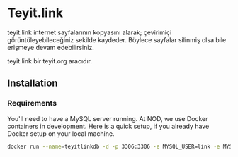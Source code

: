 # Teyit.link

teyit.link internet sayfalarının kopyasını alarak; çevirimiçi görüntüleyebileceğiniz sekilde kaydeder. 
Böylece sayfalar silinmiş olsa bile erişmeye devam edebilirsiniz.

teyit.link bir teyit.org aracıdır.

## Installation

### Requirements

You'll need to have a MySQL server running. At NOD, we use Docker containers in development. 
Here is a quick setup, if you already have Docker setup on your local machine.

```bash
docker run --name=teyitlinkdb -d -p 3306:3306 -e MYSQL_USER=link -e MYSQL_PASSWORD=root -e MYSQL_DATABASE=teyitlink mysql/mysql-server:5.7
```
